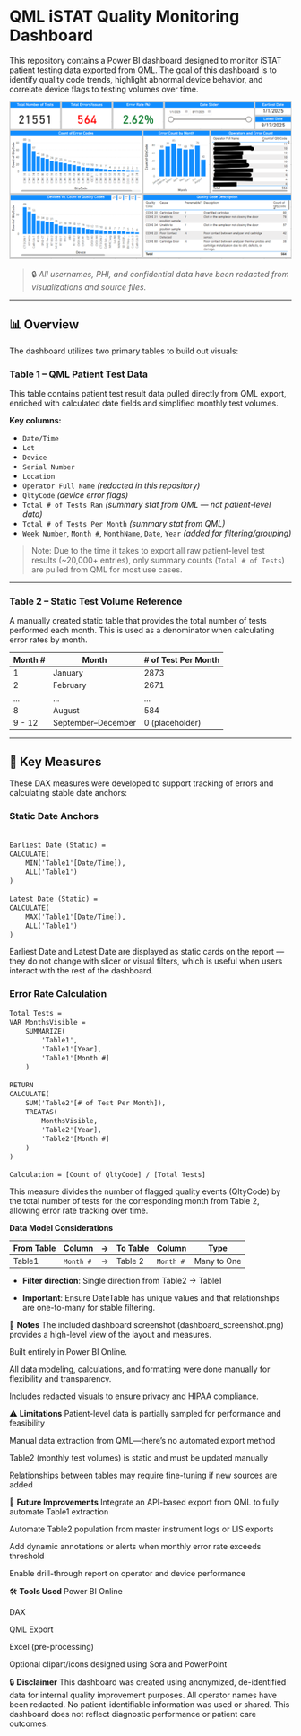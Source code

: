 # QML iSTAT Quality Monitoring Dashboard

This repository contains a Power BI dashboard designed to monitor iSTAT patient testing data exported from QML. The goal of this dashboard is to identify quality code trends, highlight abnormal device behavior, and correlate device flags to testing volumes over time.

![Dashboard_Screenshot](https://github.com/khangsheng1/MT-Work/blob/main/POC/iSTAT_Quality_Error_Study/iSTAT%20Quality%20Error%20Dashboard%20IMG%202.png)

> 🔒 *All usernames, PHI, and confidential data have been redacted from visualizations and source files.*

---

## 📊 Overview

The dashboard utilizes two primary tables to build out visuals:

### **Table 1** – QML Patient Test Data
This table contains patient test result data pulled directly from QML export, enriched with calculated date fields and simplified monthly test volumes.

**Key columns:**
- `Date/Time`
- `Lot`
- `Device`
- `Serial Number`
- `Location`
- `Operator Full Name` *(redacted in this repository)*
- `QltyCode` *(device error flags)*
- `Total # of Tests Ran` *(summary stat from QML — not patient-level data)*
- `Total # of Tests Per Month` *(summary stat from QML)*
- `Week Number`, `Month #`, `MonthName`, `Date`, `Year` *(added for filtering/grouping)*

> Note: Due to the time it takes to export all raw patient-level test results (~20,000+ entries), only summary counts (`Total # of Tests`) are pulled from QML for most use cases.

---

### **Table 2** – Static Test Volume Reference
A manually created static table that provides the total number of tests performed each month. This is used as a denominator when calculating error rates by month.

| Month # | Month              | # of Test Per Month |
| ------- | ------------------ | ------------------- |
| 1       | January            | 2873                |
| 2       | February           | 2671                |
| ...     | ...                | ...                 |
| 8       | August             | 584                 |
| 9 - 12  | September–December | 0 (placeholder)     |

---

## 🧮 Key Measures

These DAX measures were developed to support tracking of errors and calculating stable date anchors:

### **Static Date Anchors**
```DAX

Earliest Date (Static) = 
CALCULATE(
    MIN('Table1'[Date/Time]),
    ALL('Table1')
)

Latest Date (Static) = 
CALCULATE(
    MAX('Table1'[Date/Time]),
    ALL('Table1')
)
```

Earliest Date and Latest Date are displayed as static cards on the report — they do not change with slicer or visual filters, which is useful when users interact with the rest of the dashboard.

### **Error Rate Calculation**
```
Total Tests = 
VAR MonthsVisible = 
    SUMMARIZE(
        'Table1',
        'Table1'[Year],
        'Table1'[Month #]
    )

RETURN
CALCULATE(
    SUM('Table2'[# of Test Per Month]),
    TREATAS(
        MonthsVisible,
        'Table2'[Year],
        'Table2'[Month #]
    )
)

Calculation = [Count of QltyCode] / [Total Tests]
```
This measure divides the number of flagged quality events (QltyCode) by the total number of tests for the corresponding month from Table 2, allowing error rate tracking over time.

**Data Model Considerations**

| From Table | Column    | → | To Table  | Column         | Type        |
| ---------- | --------- | - | --------- | -------------- | ----------- |
| Table1     | `Month #`    | → | Table 2 | `Month #`         | Many to One |


- **Filter direction**: Single direction from Table2 → Table1 

- **Important**: Ensure DateTable has unique values and that relationships are one-to-many for stable filtering.

📌 **Notes**
The included dashboard screenshot (dashboard_screenshot.png) provides a high-level view of the layout and measures.

Built entirely in Power BI Online.

All data modeling, calculations, and formatting were done manually for flexibility and transparency.

Includes redacted visuals to ensure privacy and HIPAA compliance.

⚠️ **Limitations**
Patient-level data is partially sampled for performance and feasibility

Manual data extraction from QML—there’s no automated export method

Table2 (monthly test volumes) is static and must be updated manually

Relationships between tables may require fine-tuning if new sources are added

🚀 **Future Improvements**
Integrate an API-based export from QML to fully automate Table1 extraction

Automate Table2 population from master instrument logs or LIS exports

Add dynamic annotations or alerts when monthly error rate exceeds threshold

Enable drill-through report on operator and device performance

🛠 **Tools Used**
Power BI Online

DAX

QML Export

Excel (pre-processing)

Optional clipart/icons designed using Sora and PowerPoint

🔒 **Disclaimer**
This dashboard was created using anonymized, de-identified data for internal quality improvement purposes. All operator names have been redacted. No patient-identifiable information was used or shared. This dashboard does not reflect diagnostic performance or patient care outcomes.
